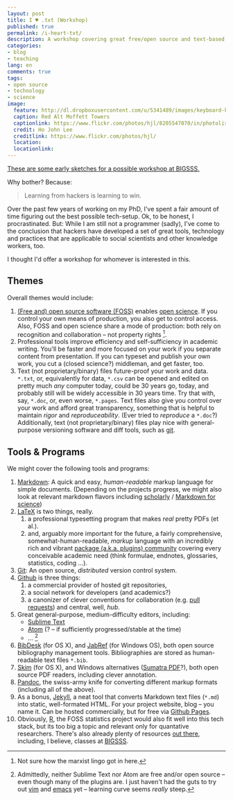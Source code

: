 ```yaml
---
layout: post
title: I ♥ .txt (Workshop)
published: true
permalink: /i-heart-txt/
description: A workshop covering great free/open source and text-based technology for social scientists.
categories:
- blog
- teaching
lang: en
comments: true
tags:
- open source
- technology
- science
image:
  feature: http://dl.dropboxusercontent.com/u/5341489/images/keyboard-keys-2_crop.jpg
  caption: Red Alt Moffett Towers
  captionlink: https://www.flickr.com/photos/hjl/8205547070/in/photolist-dv6zgu-9bjAo7-5j1DP4-dfiJT-mMwh-idr62E-86wy7X-REYo4-cJNow-8n1pd-5cFeZ-9t3jTh-96Aq4R-8Lttyn-8JoDpy-89NEwb-7UyBLT-4SAVZF-BJXFt-upNTu-eBUHY-7XHGL-b4h6uT-6jZokA-k6TeEL-8pmRLD-5ANBA7-5D1MRE-6jkoD1-4w9Uum-22TxWf-DQShZ-9jeqKN-7KRgsP-771N9b-5Z1oAJ-4mQ7wM-4mkPs9-xu8t9-pmMRS-9REL1T-9hDq6M-fdL8b-8KRqq-9djcr8-tCZSi-6qpXH-9Q2PgS-92PYvZ-8Jsayx
  credit: Ho John Lee
  creditlink: https://www.flickr.com/photos/hjl/
  location:
  locationlink:
---
```


<div markdown="0"><a href="http://www.bigsss-bremen.de" class="btn btn-warning">These are some early sketches for a possible workshop at BIGSSS.</a></div>

Why bother? Because:

> Learning from hackers is learning to win.

Over the past few years of working on my PhD, I've spent a fair amount of time figuring out the best possible tech-setup.
Ok, to be honest, I procrastinated.
But: While I am still not a programmer (sadly), I've come to the conclusion that hackers have developed a set of great tools, technology and practices that are applicable to social scientists and other knowledge workers, too.

I thought I'd offer a workshop for whomever is interested in this.

<!--more-->


## Themes

Overall themes would include:

1. [(Free and) open source software (FOSS)](http://en.wikipedia.org/wiki/Free_and_open-source_software) enables [open science](http://en.wikipedia.org/wiki/Open_science).
If you control your own means of production, you also get to control access.
Also, FOSS and open science share a mode of production: both rely on recognition and collaboration – not property rights [^1].
2. Professional tools improve efficiency and self-sufficiency in academic writing.
You'll be faster and more focused on your work if you separate content from presentation.
If you can typeset and publish your own work, you cut a (closed science?) middleman, and get faster, too.
3. Text (not proprietary/binary) files future-proof your work and data.
`*.txt`, or, equivalently for data, `*.csv` can be opened and edited on pretty much *any* computer today, could be 30 years go, today, and probably still will be widely accessible in 30 years time.
Try that with, say, `*.doc`, or, even worse, `*.pages`.
Text files also give you control over your work and afford great transparency, something that is helpful to maintain *rigor* and *reproduceability*.
(Ever tried to *reproduce* a `*.doc`?)
Additionally, text (not proprietary/binary) files play nice with general-purpose versioning software and diff tools, such as [git](http://git-scm.com/).

[^1]: Not sure how the marxist lingo got in here.

## Tools & Programs

We might cover the following tools and programs:

1. [Markdown](http://daringfireball.net/projects/markdown/): A quick and easy, *human-readable* markup language for simple documents.
(Depending on the projects progress, we might also look at relevant markdown flavors including [scholarly](http://blog.martinfenner.org/2013/06/17/what-is-scholarly-markdown/) / [Markdown for science](https://github.com/karthik/markdown_science))
2. [LaTeX](http://www.latex-project.org/) is two things, really.
    1. a professional typesetting program that makes *real* pretty PDFs (et al.).
    2. and, arguably more important for the future, a fairly comprehensive, somewhat-human-readable, *markup* language with an incredibly rich and vibrant [package (a.k.a. plugins) community](http://www.ctan.org/) covering every conceivable academic need (think formulae, endnotes, glossaries, statistics, coding …).
3. [Git](http://git-scm.com/): An open source, *distributed* version control system.
4. [Github](https://github.com/) is three things:
    1. a commercial provider of hosted git repositories,
    2. a social network for developers (and academics?)
    3. a canonizer of clever conventions for collaboration (e.g. [pull requests](https://help.github.com/articles/using-pull-requests)) and central, well, *hub*.
4. Great general-purpose, medium-difficulty editors, including:
    - [Sublime Text](http://www.sublimetext.com/)
    - [Atom](https://atom.io/) (? – if sufficiently progressed/stable at the time)
    - … [^2]
5. [BibDesk](http://bibdesk.sourceforge.net/) (for OS X), and [JabRef](http://jabref.sourceforge.net/) (for Windows OS), both open source bibliography management tools.
Bibliographies are stored as human-readable text files `*.bib`.
6. [Skim](http://skim-app.sourceforge.net/) (for OS X), and Windows alternatives ([Sumatra PDF](http://blog.kowalczyk.info/software/sumatrapdf/free-pdf-reader.html)?), both open source PDF readers, including clever annotation.
7. [Pandoc](http://johnmacfarlane.net/pandoc/), the swiss-army knife for converting different markup formats (including all of the above).
8. As a bonus, [Jekyll](http://jekyllrb.com/), a neat tool that converts Markdown text files (`*.md`) into static, well-formated HTML.
For your project website, blog – you name it.
Can be hosted commercially, but for free via [Github Pages](https://pages.github.com/).
9. Obviously, [R](http://www.r-project.org/), the FOSS statistics project would also fit well into this tech stack, but its too big a topic and relevant only for quantative researchers.
There's also already plenty of resources [out there](https://www.coursera.org/course/rprog), including, I believe, classes at [BIGSSS](http://www.bigsss-bremen.de).

[^2]: Admittedly, neither Sublime Text nor Atom are free and/or open source – even though many of the plugins are. I just haven't had the guts to try out [vim](http://www.vim.org/) and [emacs](http://www.gnu.org/software/emacs/) yet – learning curve seems *really* steep.